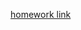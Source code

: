 [homework link](https://docs.google.com/document/d/1NecP-V1ohfhc9gEYOVk-35BNlSLIa7TWb-W3ElOV23Q/edit?usp=sharing)

